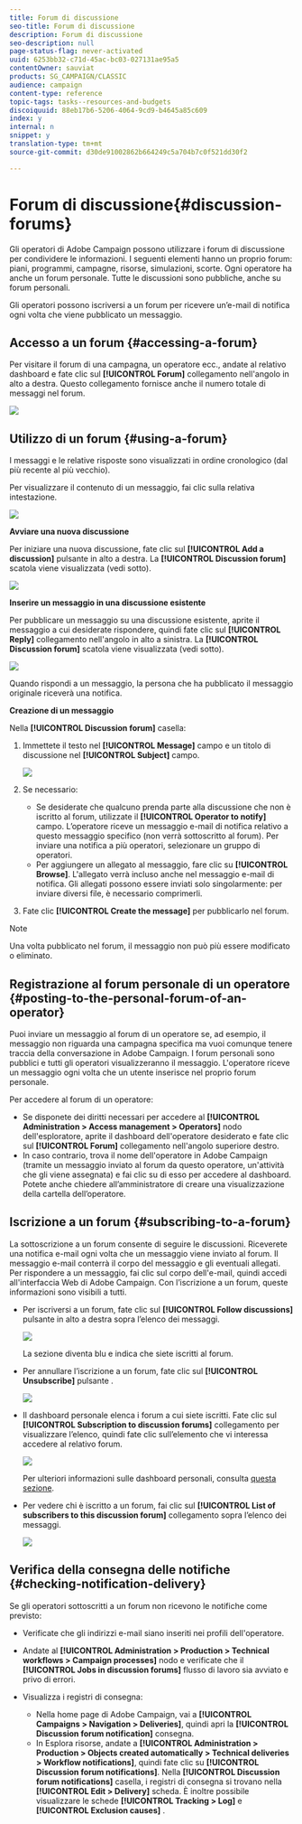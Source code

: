```yaml
---
title: Forum di discussione
seo-title: Forum di discussione
description: Forum di discussione
seo-description: null
page-status-flag: never-activated
uuid: 6253bb32-c71d-45ac-bc03-027131ae95a5
contentOwner: sauviat
products: SG_CAMPAIGN/CLASSIC
audience: campaign
content-type: reference
topic-tags: tasks--resources-and-budgets
discoiquuid: 88eb17b6-5206-4064-9cd9-b4645a85c609
index: y
internal: n
snippet: y
translation-type: tm+mt
source-git-commit: d30de91002862b664249c5a704b7c0f521dd30f2

---
```



# Forum di discussione{#discussion-forums}

Gli operatori di Adobe Campaign possono utilizzare i forum di discussione per condividere le informazioni. I seguenti elementi hanno un proprio forum: piani, programmi, campagne, risorse, simulazioni, scorte. Ogni operatore ha anche un forum personale. Tutte le discussioni sono pubbliche, anche su forum personali.

Gli operatori possono iscriversi a un forum per ricevere un’e-mail di notifica ogni volta che viene pubblicato un messaggio.

## Accesso a un forum {#accessing-a-forum}

Per visitare il forum di una campagna, un operatore ecc., andate al relativo dashboard e fate clic sul **[!UICONTROL Forum]** collegamento nell&#39;angolo in alto a destra. Questo collegamento fornisce anche il numero totale di messaggi nel forum.

![](assets/mrm_forum_access_link.png)

## Utilizzo di un forum {#using-a-forum}

I messaggi e le relative risposte sono visualizzati in ordine cronologico (dal più recente al più vecchio).

Per visualizzare il contenuto di un messaggio, fai clic sulla relativa intestazione.

![](assets/mrm_forum_expand_msg.png)

**Avviare una nuova discussione**

Per iniziare una nuova discussione, fate clic sul **[!UICONTROL Add a discussion]** pulsante in alto a destra. La **[!UICONTROL Discussion forum]** scatola viene visualizzata (vedi sotto).

![](assets/mrm_forum_new_thread.png)

**Inserire un messaggio in una discussione esistente**

Per pubblicare un messaggio su una discussione esistente, aprite il messaggio a cui desiderate rispondere, quindi fate clic sul **[!UICONTROL Reply]** collegamento nell&#39;angolo in alto a sinistra. La **[!UICONTROL Discussion forum]** scatola viene visualizzata (vedi sotto).

![](assets/mrm_forum_answer_msg.png)

Quando rispondi a un messaggio, la persona che ha pubblicato il messaggio originale riceverà una notifica.

**Creazione di un messaggio**

Nella **[!UICONTROL Discussion forum]** casella:

1. Immettete il testo nel **[!UICONTROL Message]** campo e un titolo di discussione nel **[!UICONTROL Subject]** campo.

   ![](assets/mrm_forum_edit_msg.png)

1. Se necessario:

   * Se desiderate che qualcuno prenda parte alla discussione che non è iscritto al forum, utilizzate il **[!UICONTROL Operator to notify]** campo. L’operatore riceve un messaggio e-mail di notifica relativo a questo messaggio specifico (non verrà sottoscritto al forum). Per inviare una notifica a più operatori, selezionare un gruppo di operatori.
   * Per aggiungere un allegato al messaggio, fare clic su **[!UICONTROL Browse]**. L&#39;allegato verrà incluso anche nel messaggio e-mail di notifica. Gli allegati possono essere inviati solo singolarmente: per inviare diversi file, è necessario comprimerli.

1. Fate clic **[!UICONTROL Create the message]** per pubblicarlo nel forum.

>[!NOTE]
>
>Una volta pubblicato nel forum, il messaggio non può più essere modificato o eliminato.

## Registrazione al forum personale di un operatore {#posting-to-the-personal-forum-of-an-operator}

Puoi inviare un messaggio al forum di un operatore se, ad esempio, il messaggio non riguarda una campagna specifica ma vuoi comunque tenere traccia della conversazione in Adobe Campaign. I forum personali sono pubblici e tutti gli operatori visualizzeranno il messaggio. L&#39;operatore riceve un messaggio ogni volta che un utente inserisce nel proprio forum personale.

Per accedere al forum di un operatore:

* Se disponete dei diritti necessari per accedere al **[!UICONTROL Administration > Access management > Operators]** nodo dell&#39;esploratore, aprite il dashboard dell&#39;operatore desiderato e fate clic sul **[!UICONTROL Forum]** collegamento nell&#39;angolo superiore destro.
* In caso contrario, trova il nome dell&#39;operatore in Adobe Campaign (tramite un messaggio inviato al forum da questo operatore, un&#39;attività che gli viene assegnata) e fai clic su di esso per accedere al dashboard. Potete anche chiedere all’amministratore di creare una visualizzazione della cartella dell’operatore.

## Iscrizione a un forum {#subscribing-to-a-forum}

La sottoscrizione a un forum consente di seguire le discussioni. Riceverete una notifica e-mail ogni volta che un messaggio viene inviato al forum. Il messaggio e-mail conterrà il corpo del messaggio e gli eventuali allegati. Per rispondere a un messaggio, fai clic sul corpo dell&#39;e-mail, quindi accedi all&#39;interfaccia Web di Adobe Campaign. Con l’iscrizione a un forum, queste informazioni sono visibili a tutti.

* Per iscriversi a un forum, fate clic sul **[!UICONTROL Follow discussions]** pulsante in alto a destra sopra l’elenco dei messaggi.

   ![](assets/mrm_forum_subscribe.png)

   La sezione diventa blu e indica che siete iscritti al forum.

* Per annullare l’iscrizione a un forum, fate clic sul **[!UICONTROL Unsubscribe]** pulsante .

   ![](assets/mrm_forum_unsubscribe.png)

* Il dashboard personale elenca i forum a cui siete iscritti. Fate clic sul **[!UICONTROL Subscription to discussion forums]** collegamento per visualizzare l’elenco, quindi fate clic sull’elemento che vi interessa accedere al relativo forum.

   ![](assets/platform_dashboard_operator_subscr_forums.png)

   Per ulteriori informazioni sulle dashboard personali, consulta [questa sezione](../../platform/using/access-management.md#operators).

* Per vedere chi è iscritto a un forum, fai clic sul **[!UICONTROL List of subscribers to this discussion forum]** collegamento sopra l’elenco dei messaggi.

   ![](assets/mrm_forum_subscribers.png)

## Verifica della consegna delle notifiche {#checking-notification-delivery}

Se gli operatori sottoscritti a un forum non ricevono le notifiche come previsto:

* Verificate che gli indirizzi e-mail siano inseriti nei profili dell&#39;operatore.
* Andate al **[!UICONTROL Administration > Production > Technical workflows > Campaign processes]** nodo e verificate che il **[!UICONTROL Jobs in discussion forums]** flusso di lavoro sia avviato e privo di errori.
* Visualizza i registri di consegna:

   * Nella home page di Adobe Campaign, vai a **[!UICONTROL Campaigns > Navigation > Deliveries]**, quindi apri la **[!UICONTROL Discussion forum notification]** consegna.
   * In Esplora risorse, andate a **[!UICONTROL Administration > Production > Objects created automatically > Technical deliveries > Workflow notifications]**, quindi fate clic su **[!UICONTROL Discussion forum notifications]**.
   Nella **[!UICONTROL Discussion forum notifications]** casella, i registri di consegna si trovano nella **[!UICONTROL Edit > Delivery]** scheda. È inoltre possibile visualizzare le schede **[!UICONTROL Tracking > Log]** e **[!UICONTROL Exclusion causes]** .

